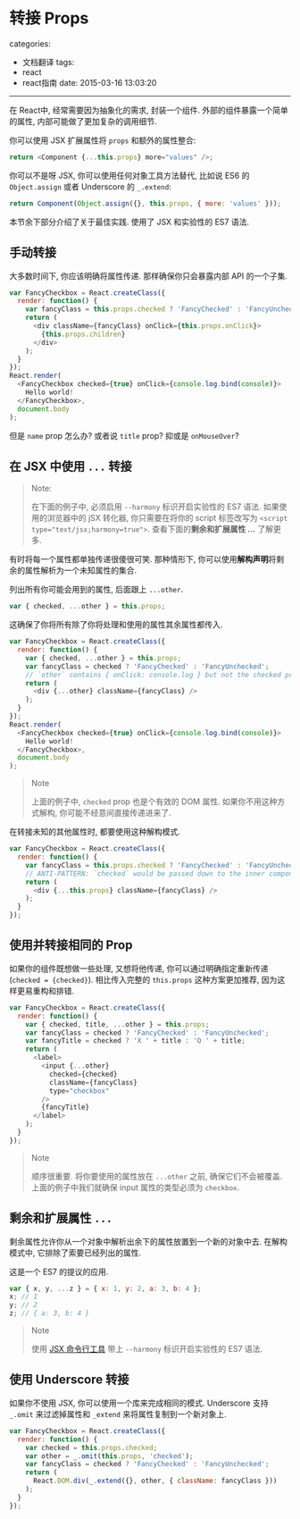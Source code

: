 # 转接 Props
categories:
  - 文档翻译
tags:
  - react
  - react指南
date: 2015-03-16 13:03:20
---

在 React中, 经常需要因为抽象化的需求, 封装一个组件. 外部的组件暴露一个简单的属性, 内部可能做了更加复杂的调用细节.

<!--more-->

你可以使用 JSX 扩展属性将 `props` 和额外的属性整合:

```javascript
return <Component {...this.props} more="values" />;
```

你可以不是呀 JSX, 你可以使用任何对象工具方法替代, 比如说 ES6 的 `Object.assign` 或者 Underscore 的 `_.extend`:

```javascript
return Component(Object.assign({}, this.props, { more: 'values' }));
```

本节余下部分介绍了关于最佳实践. 使用了 JSX 和实验性的 ES7 语法.

## 手动转接

大多数时间下, 你应该明确将属性传递. 那样确保你只会暴露内部 API 的一个子集.

```javascript
var FancyCheckbox = React.createClass({
  render: function() {
    var fancyClass = this.props.checked ? 'FancyChecked' : 'FancyUnchecked';
    return (
      <div className={fancyClass} onClick={this.props.onClick}>
        {this.props.children}
      </div>
    );
  }
});
React.render(
  <FancyCheckbox checked={true} onClick={console.log.bind(console)}>
    Hello world!
  </FancyCheckbox>,
  document.body
);
```

但是 `name` prop 怎么办? 或者说 `title` prop? 抑或是 `onMouseOver`?

## 在 JSX 中使用 `...` 转接

> Note:
> 
> 在下面的例子中, 必须启用 `--harmony` 标识开启实验性的 ES7 语法. 如果使用的浏览器中的 jSX 转化器, 你只需要在将你的 script 标签改写为 `<script type="text/jsx;harmony=true">`. 查看下面的**剩余和扩展属性 ...** 了解更多.

有时将每一个属性都单独传递很傻很可笑. 那种情形下, 你可以使用**解构声明**将剩余的属性解析为一个未知属性的集合.

列出所有你可能会用到的属性, 后面跟上 `...other`.

```javascript
var { checked, ...other } = this.props;
```

这确保了你将所有除了你将处理和使用的属性其余属性都传入.

```javascript
var FancyCheckbox = React.createClass({
  render: function() {
    var { checked, ...other } = this.props;
    var fancyClass = checked ? 'FancyChecked' : 'FancyUnchecked';
    // `other` contains { onClick: console.log } but not the checked property
    return (
      <div {...other} className={fancyClass} />
    );
  }
});
React.render(
  <FancyCheckbox checked={true} onClick={console.log.bind(console)}>
    Hello world!
  </FancyCheckbox>,
  document.body
);
```

> Note
> 
> 上面的例子中, `checked` prop 也是个有效的 DOM 属性. 如果你不用这种方式解构, 你可能不经意间直接传递进来了.

在转接未知的其他属性时, 都要使用这种解构模式.

```javascript
var FancyCheckbox = React.createClass({
  render: function() {
    var fancyClass = this.props.checked ? 'FancyChecked' : 'FancyUnchecked';
    // ANTI-PATTERN: `checked` would be passed down to the inner component
    return (
      <div {...this.props} className={fancyClass} />
    );
  }
});
```

## 使用并转接相同的 Prop

如果你的组件既想做一些处理, 又想将他传递, 你可以通过明确指定重新传递 (`checked = {checked}`). 相比传入完整的 `this.props` 这种方案更加推荐, 因为这样更易重构和排错.

```javascript
var FancyCheckbox = React.createClass({
  render: function() {
    var { checked, title, ...other } = this.props;
    var fancyClass = checked ? 'FancyChecked' : 'FancyUnchecked';
    var fancyTitle = checked ? 'X ' + title : 'O ' + title;
    return (
      <label>
        <input {...other}
          checked={checked}
          className={fancyClass}
          type="checkbox"
        />
        {fancyTitle}
      </label>
    );
  }
});
```

> Note
> 
> 顺序很重要. 将你要使用的属性放在 `...other` 之前, 确保它们不会被覆盖. 上面的例子中我们就确保 input 属性的类型必须为 `checkbox`.

## 剩余和扩展属性 `...`

剩余属性允许你从一个对象中解析出余下的属性放置到一个新的对象中去. 在解构模式中, 它排除了索要已经列出的属性.

这是一个 ES7 的提议的应用.

```javascript
var { x, y, ...z } = { x: 1, y: 2, a: 3, b: 4 };
x; // 1
y; // 2
z; // { a: 3, b: 4 }
```

> Note
> 
> 使用 [JSX 命令行工具](http://npmjs.org/package/react-tools) 带上 `--harmony` 标识开启实验性的 ES7 语法.

## 使用 Underscore 转接

如果你不使用 JSX, 你可以使用一个库来完成相同的模式. Underscore 支持 `_.omit` 来过滤掉属性和 `_extend` 来将属性复制到一个新对象上.

```javascript
var FancyCheckbox = React.createClass({
  render: function() {
    var checked = this.props.checked;
    var other = _.omit(this.props, 'checked');
    var fancyClass = checked ? 'FancyChecked' : 'FancyUnchecked';
    return (
      React.DOM.div(_.extend({}, other, { className: fancyClass }))
    );
  }
});
```
